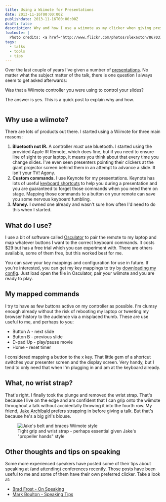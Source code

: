 ```yaml
---
title: Using a Wiimote for Presentations
date: 2013-11-16T00:00:00Z
publishdate: 2013-11-16T00:00:00Z
draft: false
description: Why and how I use a wiimote as my clicker when giving presentations
footnote: |
  Photo credits: <a href="http://www.flickr.com/photos/slexaxton/8670375345">Alex Sexton</a> and <a href="http://www.flickr.com/photos/bluesmoon/10271299174">Philip Tellis</a>
tags:
  - talks
  - tools
  - tips
---
```


Over the last couple of years I've given a number of <a href="/speaking">presentations</a>.  No matter what the subject matter of the talk, there is one question I always seem to get asked afterwards:

Was that a Wiimote controller you were using to control your slides?</p>

The answer is yes. This is a quick post to explain why and how.

<img src="/images/phil-with-wiimote.jpg" alt="">



<h2>Why use a wiimote?</h2>
<p>
	There are lots of products out there. I started using a Wiimote for three main reasons:
</p>
<ol>
	<li><b>Bluetooth not IR.</b> A controller <em>must</em> use bluetooth. I started using the provided Apple IR Remote, which does fine, but if you need to ensure line of sight to your laptop, it means you think about that every time you change slides. I've even seen presenters pointing their clickers at the giant projector screen behind them in an attempt to advance a slide. It isn't your TV! Agony.</li>
	<li><b>Custom commands.</b> I use Keynote for my presentations. Keynote has lots of useful <a href="http://support.apple.com/kb/PH5986">keyboard shortcuts</a> to help you during a presentation and you are guaranteed to forget those commands when you need them on stage. Mapping those commands to a button on your remote can save you some nervous keyboard fumbling.</li>
	<li><b>Money.</b> I owned one already and wasn't sure how often I'd need to do this when I started.</li>
</ol>

<h2>What do I use?</h2>
<p>
	I use a bit of software called <a href="http://www.osculator.net/">Osculator</a> to pair the remote to my laptop and map whatever buttons I want to the correct keyboard commands. It costs $29 but has a free trial which you can experiment with. There are others available, some of them free, but this worked best for me.
</p>
<p>You can save your key mappings and configuration for use in future. If you're interested, you can get my key mappings to try by <a href="http://static.hawksworx.com/wii-keynote.oscd">downloading my config</a>. Just load open the file in Osculator, pair your wiimote and you are ready to play.</p>

<h2>My mapped commands</h2>
<p>
	I try to have as few buttons active on my controller as possible. I'm clumsy enough already without the risk of rebooting my laptop or tweeting my browser history to the audience via a misplaced thumb. These are use useful to me, and perhaps to you:
</p>
<ul>
	<li>Button A - next slide</li>
	<li>Button B - previous slide</li>
	<li>D-pad Up - play/pause movie</li>
	<li>Home - reset timer</li>
</ul>
<p>
	I considered mapping a button to the x key. That little gem of a shortcut switches your presenter screen and the display screen. Very handy, but I tend to only need that when I'm plugging in and am at the keyboard already.
</p>

<h2>What, no wrist strap?</h2>
<p>
	That's right. I finally took the plunge and removed the wrist strap. That's because I live on the edge and am confident that I can grip onto the wiimote throughout a talk without accidentally throwing it into the fourth row. My friend, <a href="http://jakearchibald.com/">Jake Archibald</a> prefers strapping in before giving a talk. But that's because he's a big girl's blouse.
</p>
<figure>
	<img src="/images/jake-with-wiimote.jpg" alt="Jake's belt and braces Wiimote style">
	<figcaption>Tight grip and wrist strap - perhaps essential given Jake's "propeller hands" style</figcaption>
</figure>



<h2>Other thoughts and tips on speaking</h2>
<p>
	Some more experienced speakers have posted some of their tips about speaking at (and attending) conferences recently. Those posts have been useful to me and some of them have their own preferred clicker. Take a look at:
</p>
<ul>
	<li><a href="http://bradfrostweb.com/blog/post/on-speaking/">Brad Frost - On Speaking</a></li>
	<li><a href="http://markboulton.co.uk/journal/speakingtips">Mark Boulton - Speaking Tips</a></li>
</ul>


